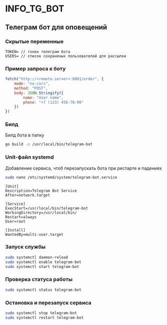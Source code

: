# INFO_TG_BOT

## Телеграм бот для оповещений

### Скрытые переменные

```env
TOKEN= // токен телеграм бота
USERS= // список сохраненых пользователей для рассылки
```

### Пример запроса к боту

```js
fetch("http://<remote.server>:8081/order", {
    mode: "no-cors",
    method: "POST",
    body: JSON.Stringify({
        name: "User name",
        phone: "+7 (123) 456-78-90"
    })
})
```

### Билд

Билд бота в папку

```bash
go build -o /usr/local/bin/telegram-bot
```

### Unit-файл systemd

Добавление сервиса, чтоб перезапускать бота при рестарте и падениях

```bash
sudo nano /etc/systemd/system/telegram-bot.service
```

```nano
[Unit]
Description=Telegram Bot Service
After=network.target

[Service]
ExecStart=/usr/local/bin/telegram-bot
WorkingDirectory=/usr/local/bin/
Restart=always
User=root

[Install]
WantedBy=multi-user.target
```

### Запуск службы

```bash
sudo systemctl daemon-reload
sudo systemctl enable telegram-bot
sudo systemctl start telegram-bot
```

### Проверка статуса работы

```bash
sudo systemctl status telegram-bot
```

### Остановка и перезапуск сервиса

```bash
sudo systemctl stop telegram-bot
sudo systemctl restart telegram-bot
```
